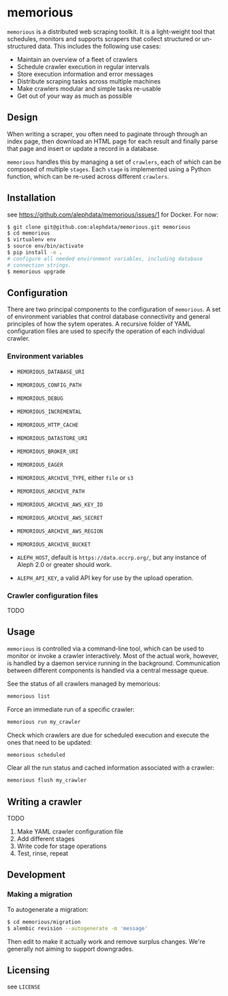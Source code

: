 # memorious

``memorious`` is a distributed web scraping toolkit. It is a light-weight tool that
schedules, monitors and supports scrapers that collect structured or
un-structured data. This includes the following use cases:

* Maintain an overview of a fleet of crawlers
* Schedule crawler execution in regular intervals
* Store execution information and error messages
* Distribute scraping tasks across multiple machines
* Make crawlers modular and simple tasks re-usable
* Get out of your way as much as possible

## Design

When writing a scraper, you often need to paginate through through an index
page, then download an HTML page for each result and finally parse that page
and insert or update a record in a database.

``memorious`` handles this by managing a set of ``crawlers``, each of which can
be composed of multiple ``stages``. Each ``stage`` is implemented using a
Python function, which can be re-used across different ``crawlers``.

## Installation

see https://github.com/alephdata/memorious/issues/1 for Docker. For now:

```sh
$ git clone git@github.com:alephdata/memorious.git memorious
$ cd memorious
$ virtualenv env
$ source env/bin/activate
$ pip install -e .
# configure all needed environment variables, including database
# connection strings.
$ memorious upgrade
```

## Configuration

There are two principal components to the configuration of ``memorious``. A
set of environment variables that control database connectivity and general
principles of how the sytem operates. A recursive folder of YAML configuration
files are used to specify the operation of each individual crawler.

### Environment variables

* ``MEMORIOUS_DATABASE_URI``
* ``MEMORIOUS_CONFIG_PATH``
* ``MEMORIOUS_DEBUG``
* ``MEMORIOUS_INCREMENTAL``
* ``MEMORIOUS_HTTP_CACHE``
* ``MEMORIOUS_DATASTORE_URI``
* ``MEMORIOUS_BROKER_URI``
* ``MEMORIOUS_EAGER``

* ``MEMORIOUS_ARCHIVE_TYPE``, either ``file`` or ``s3``
* ``MEMORIOUS_ARCHIVE_PATH``
* ``MEMORIOUS_ARCHIVE_AWS_KEY_ID``
* ``MEMORIOUS_ARCHIVE_AWS_SECRET``
* ``MEMORIOUS_ARCHIVE_AWS_REGION``
* ``MEMORIOUS_ARCHIVE_BUCKET``

* ``ALEPH_HOST``, default is ``https://data.occrp.org/``, but any instance
  of Aleph 2.0 or greater should work.
* ``ALEPH_API_KEY``, a valid API key for use by the upload operation.

### Crawler configuration files

TODO

## Usage

``memorious`` is controlled via a command-line tool, which can be used to monitor
or invoke a crawler interactively. Most of the actual work, however, is handled
by a daemon service running in the background. Communication between different
components is handled via a central message queue.

See the status of all crawlers managed by memorious:

```sh
memorious list
```

Force an immediate run of a specific crawler:

```sh
memorious run my_crawler
```

Check which crawlers are due for scheduled execution and execute the ones that
need to be updated:

```sh
memorious scheduled
```

Clear all the run status and cached information associated with a crawler:

```sh
memorious flush my_crawler
```

## Writing a crawler

TODO

1. Make YAML crawler configuration file
2. Add different stages
3. Write code for stage operations
4. Test, rinse, repeat

## Development

### Making a migration

To autogenerate a migration:

```sh
$ cd memorious/migration
$ alembic revision --autogenerate -m 'message'
```

Then edit to make it actually work and remove surplus changes. We're generally
not aiming to support downgrades.

## Licensing

see ``LICENSE``
